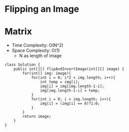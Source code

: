 # Flipping an Image

# Matrix

- Time Complexity: O(N^2)
- Space Complexity: O(1)
  - N as length of image

```
class Solution {
    public int[][] flipAndInvertImage(int[][] image) {
        for(int[] img: image){
            for(int i = 0; i*2 < img.length; i++){
                int temp = img[i];
                img[i] = img[img.length-1-i];
                img[img.length-1-i] = temp;
            }
            for(int i = 0; i < img.length; i++){
                img[i] = (img[i] == 0)?1:0;
            }
        }
        return image;
    }
}
```
